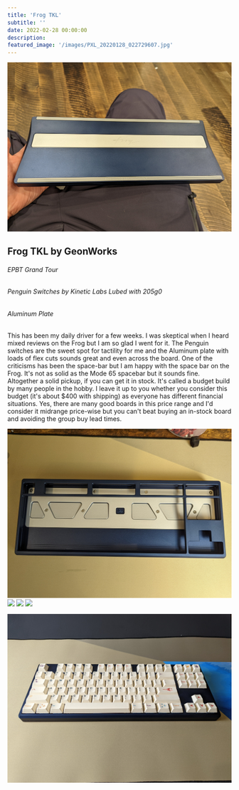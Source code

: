 ```yaml
---
title: 'Frog TKL'
subtitle: '' 
date: 2022-02-28 00:00:00
description: 
featured_image: '/images/PXL_20220128_022729607.jpg'
---
```


![](/images/PXL_20220122_235931087.jpg)

## Frog TKL by GeonWorks
###### EPBT Grand Tour
###### Penguin Switches by Kinetic Labs Lubed with 205g0
###### Aluminum Plate

This has been my daily driver for a few weeks. I was skeptical when I heard mixed reviews on the Frog but I am so glad I went for it. The Penguin switches are the sweet spot for tactility for me and the Aluminum plate with loads of flex cuts sounds great and even across the board. One of the criticisms has been the space-bar but I am happy with the space bar on the Frog. It's not as solid as the Mode 65 spacebar but it sounds fine. Altogether a solid pickup, if you can get it in stock. It's called a budget build by many people in the hobby. I leave it up to you whether you consider this budget (it's about $400 with shipping) as everyone has different financial situations. Yes, there are many good boards in this price range and I'd consider it midrange price-wise but you can't beat buying an in-stock board and avoiding the group buy lead times. 

![](/images/frog-internals/PXL_20220221_225149969.jpg)
![](/images/frog-internals/PXL_20220221_225406024.jpg)
![](/)
![](/)

![](/images/PXL_20220128_022719633.jpg)